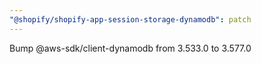 ```yaml
---
"@shopify/shopify-app-session-storage-dynamodb": patch
---
```


Bump @aws-sdk/client-dynamodb from 3.533.0 to 3.577.0
